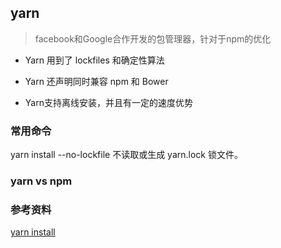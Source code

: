 ## yarn

  > facebook和Google合作开发的包管理器，针对于npm的优化

  * Yarn 用到了 lockfiles 和确定性算法

  * Yarn 还声明同时兼容 npm 和 Bower

  * Yarn支持离线安装，并且有一定的速度优势

### 常用命令

yarn install --no-lockfile  不读取或生成 yarn.lock 锁文件。

### yarn vs npm


### 参考资料

[yarn install](https://yarnpkg.com/lang/zh-hans/docs/cli/install/)